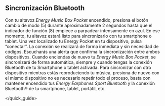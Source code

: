 ## Sincronización Bluetooth

Con tu altavoz *Energy Music Box Pocket* encendido, presiona el botón cambio de modo (5) durante aproximadamente 2 segundos hasta que el indicador de función (8) empiece a parpadear intensamente en azul. En ese momento, tu altavoz estará listo para sincronizarlo con tu smartphone o tablet. Una vez localizado tu Energy Pocket en tu dispositivo, pulsa “conectar”. La conexión se realizará de forma inmediata y sin necesidad de códigos. Escucharás una alerta que confirma la sincronización entre ambos dispositivos.
Cuando enciendas de nuevo tu *Energy Music Box Pocket*, se sincronizará de forma automática, siempre y cuando tengas la conexión Bluetooth de tu Smartphone o tablet activada.
Para sincronizar con otro dispositivo mientras estás reproduciendo tu música, presiona
de nuevo con el mismo dispositivo no es necesario repetir todo el proceso, basta con mantener encendido tus *Energy Earphones Sport Bluetooth* y la conexión Bluetooth® de tu smartphone, tablet, portátil, etc.

</quick_guide>
